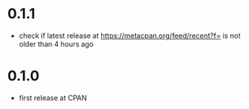 # 0.1.1
- check if latest release at https://metacpan.org/feed/recent?f= is not older than 4 hours ago


# 0.1.0
- first release at CPAN

